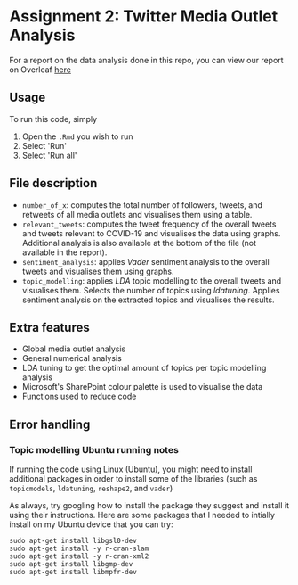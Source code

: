 # Assignment 2: Twitter Media Outlet Analysis

For a report on the data analysis done in this repo, you can view our report on Overleaf [here](https://www.overleaf.com/read/vsyrhcwznshb)

## Usage
To run this code, simply
1. Open the `.Rmd` you wish to run
2. Select 'Run'
3. Select 'Run all'

## File description
* `number_of_x`: computes the total number of followers, tweets, and retweets of all media outlets and visualises them using a table.
* `relevant_tweets`: computes the tweet frequency of the overall tweets and tweets relevant to COVID-19 and visualises the data using graphs. Additional analysis is also available at the bottom of the file (not available in the report).
* `sentiment_analysis`: applies *Vader* sentiment analysis to the overall tweets and visualises them using graphs.
* `topic_modelling`: applies *LDA* topic modelling to the overall tweets and visualises them. Selects the number of topics using *ldatuning*. Applies sentiment analysis on the extracted topics and visualises the results.

## Extra features
* Global media outlet analysis
* General numerical analysis
* LDA tuning to get the optimal amount of topics per topic modelling analysis
* Microsoft's SharePoint colour palette is used to visualise the data
* Functions used to reduce code

## Error handling
### Topic modelling Ubuntu running notes
If running the code using Linux (Ubuntu), you might need to install additional packages in order to install some of the libraries (such as `topicmodels`, `ldatuning`, `reshape2`, and `vader`)

As always, try googling how to install the package they suggest and install it using their instructions. Here are some packages that I needed to intially install on my Ubuntu device that you can try:

```
sudo apt-get install libgsl0-dev
sudo apt-get install -y r-cran-slam 
sudo apt-get install -y r-cran-xml2 
sudo apt-get install libgmp-dev
sudo apt-get install libmpfr-dev
```
